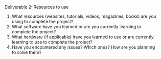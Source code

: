 Deliverable 2: Resources to use

1. What resources (websites, tutorials, videos,  magazines, books) are you using to complete the project?
2. What software have you learned or are you currently learning to complete the project?
3. What hardware (if applicable) have you learned to use or are currently learning to use to complete the project?
4. Have you encountered any issues? Which ones? How are you planning to solve them?